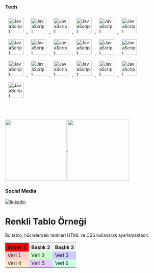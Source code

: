 ### Tech

<a title="Javascript" href="https://www.javascript.com/" target="_blank">
  <img style="margin: 10px" src="https://skillicons.dev/icons?i=js&theme=light" alt="JavaScript" height="50" />
</a>
<a title="lit" href="https://www.javascript.com/" target="_blank">
  <img style="margin: 10px" src="https://skillicons.dev/icons?i=lit&theme=light" alt="JavaScript" height="50" />
</a>  
<a title="react" href="https://www.javascript.com/" target="_blank">
  <img style="margin: 10px" src="https://skillicons.dev/icons?i=react&theme=light" alt="JavaScript" height="50" />
</a>
<a title="nextjs" href="https://www.javascript.com/" target="_blank">
  <img style="margin: 10px" src="https://skillicons.dev/icons?i=nextjs&theme=light" alt="JavaScript" height="50" />
</a>  
<a title="vue" href="https://www.javascript.com/" target="_blank">
  <img style="margin: 10px" src="https://skillicons.dev/icons?i=vue&theme=light" alt="JavaScript" height="50" />
</a>  
<a title="nuxtjs" href="https://www.javascript.com/" target="_blank">
  <img style="margin: 10px" src="https://skillicons.dev/icons?i=nuxtjs&theme=light" alt="JavaScript" height="50" />
</a> 
<a title="redux" href="https://www.javascript.com/" target="_blank">
  <img style="margin: 10px" src="https://skillicons.dev/icons?i=redux&theme=light" alt="JavaScript" height="50" />
</a> 
<a title="gulp" href="https://www.javascript.com/" target="_blank">
  <img style="margin: 10px" src="https://skillicons.dev/icons?i=gulp&theme=light" alt="JavaScript" height="50" />
</a>
<a title="jquery" href="https://www.javascript.com/" target="_blank">
  <img style="margin: 10px" src="https://skillicons.dev/icons?i=jquery&theme=light" alt="JavaScript" height="50" />
</a>
<a title="typescript" href="https://www.javascript.com/" target="_blank">
  <img style="margin: 10px" src="https://skillicons.dev/icons?i=typescript&theme=light" alt="JavaScript" height="50" />
</a>
<a title="HTML" href="https://www.javascript.com/" target="_blank">
  <img style="margin: 10px" src="https://skillicons.dev/icons?i=html&theme=light" alt="JavaScript" height="50" />
</a>
<a title="CSS" href="https://www.javascript.com/" target="_blank">
  <img style="margin: 10px" src="https://skillicons.dev/icons?i=css&theme=light" alt="JavaScript" height="50" />
</a> 
<a title="SCSS" href="https://www.javascript.com/" target="_blank">
  <img style="margin: 10px" src="https://skillicons.dev/icons?i=scss&theme=light" alt="JavaScript" height="50" />
</a> 
<a title="Bootstrap" href="https://www.javascript.com/" target="_blank">
  <img style="margin: 10px" src="https://skillicons.dev/icons?i=bootstrap&theme=light" alt="JavaScript" height="50" />
</a>
<a title="Tailwind" href="https://www.javascript.com/" target="_blank">
  <img style="margin: 10px" src="https://skillicons.dev/icons?i=tailwind&theme=light" alt="JavaScript" height="50" />
</a>
<a title=".NET" href="https://www.javascript.com/" target="_blank">
  <img style="margin: 10px" src="https://skillicons.dev/icons?i=dotnet&theme=light" alt="JavaScript" height="50" />
</a>
<a title="C#" href="https://www.javascript.com/" target="_blank">
  <img style="margin: 10px" src="https://skillicons.dev/icons?i=cs&theme=light" alt="JavaScript" height="50" />
</a>
<a title="MSSQL" href="https://www.javascript.com/" target="_blank">
  <img style="margin: 10px" src="https://github.com/onemarc/tech-icons/blob/main/icons/mssqlserver-dark.svg" alt="JavaScript" height="50" />
</a>
<a title="D3" href="https://d3js.org/" target="_blank">
  <img style="margin: 10px" src="https://skillicons.dev/icons?i=d3&theme=light" alt="JavaScript" height="50" />
</a>

</br></br>


<a href="https://github.com/UgurMamak">
  <img height=200 align="center" src="https://github-readme-stats.vercel.app/api?username=UgurMamak&show_icons=true&locale=en&theme=buefy&include_all_commits=true&count_private=true" />
</a>
<a href="https://github.com/UgurMamak">
  <img height=200 align="center" src="https://github-readme-stats.vercel.app/api/top-langs?username=UgurMamak&show_icons=true&locale=en&layout=compact&langs_count=8&theme=buefy" />
</a>


### Social Media
[![linkedin](https://img.shields.io/badge/Linkedin-000000?style=for-the-badge&logo=Linkedin&logoColor=white)](https://www.linkedin.com/in/ugur-mamak/)


<!--
**UgurMamak/UgurMamak** is a ✨ _special_ ✨ repository because its `README.md` (this file) appears on your GitHub profile.

Here are some ideas to get you started:

- 🔭 I’m currently working on ...
- 🌱 I’m currently learning ...
- 👯 I’m looking to collaborate on ...
- 🤔 I’m looking for help with ...
- 💬 Ask me about ...
- 📫 How to reach me: ...
- 😄 Pronouns: ...
- ⚡ Fun fact: ...
-->





# Renkli Tablo Örneği

Bu tablo, hücrelerdeki renkleri HTML ve CSS kullanarak ayarlamaktadır.

<table>
  <tr>
    <th style="background-color: red">Başlık 1</th>
    <th style="background-color: #f2f2f2;">Başlık 2</th>
    <th style="background-color: #f2f2f2;">Başlık 3</th>
  </tr>
  <tr>
    <td style="background-color: #ffcccc;">Veri 1</td>
    <td style="background-color: #ccffcc;">Veri 2</td>
    <td style="background-color: #ccccff;">Veri 3</td>
  </tr>
  <tr>
    <td style="background-color: #ffe6cc;">Veri 4</td>
    <td style="background-color: #e6ccff;">Veri 5</td>
    <td style="background-color: #ccffe6;">Veri 6</td>
  </tr>
</table>

